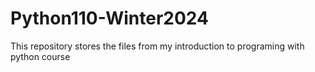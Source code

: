 # Python110-Winter2024
This repository stores the files from my introduction to programing with python course
